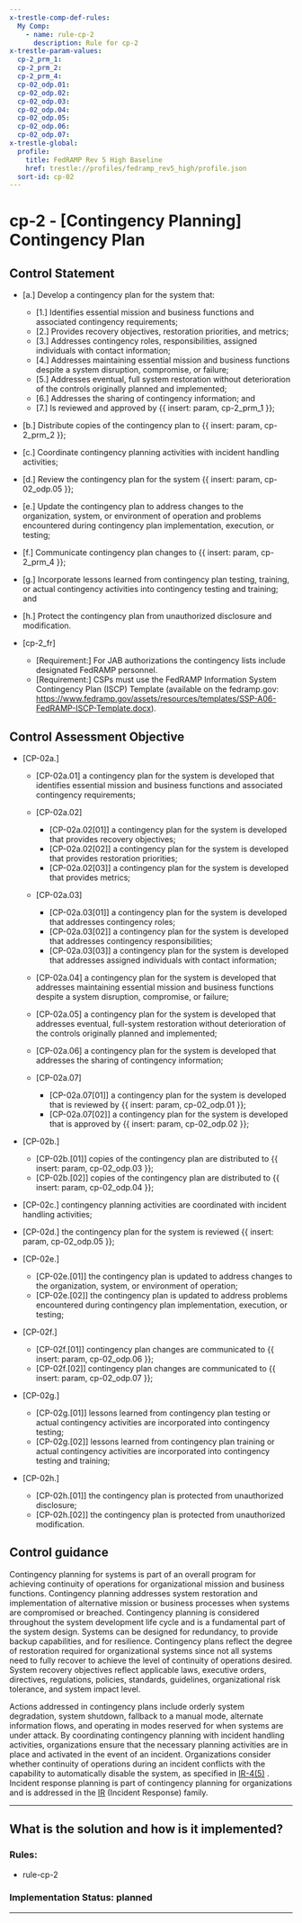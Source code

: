 ```yaml
---
x-trestle-comp-def-rules:
  My Comp:
    - name: rule-cp-2
      description: Rule for cp-2
x-trestle-param-values:
  cp-2_prm_1:
  cp-2_prm_2:
  cp-2_prm_4:
  cp-02_odp.01:
  cp-02_odp.02:
  cp-02_odp.03:
  cp-02_odp.04:
  cp-02_odp.05:
  cp-02_odp.06:
  cp-02_odp.07:
x-trestle-global:
  profile:
    title: FedRAMP Rev 5 High Baseline
    href: trestle://profiles/fedramp_rev5_high/profile.json
  sort-id: cp-02
---
```


# cp-2 - \[Contingency Planning\] Contingency Plan

## Control Statement

- \[a.\] Develop a contingency plan for the system that:

  - \[1.\] Identifies essential mission and business functions and associated contingency requirements;
  - \[2.\] Provides recovery objectives, restoration priorities, and metrics;
  - \[3.\] Addresses contingency roles, responsibilities, assigned individuals with contact information;
  - \[4.\] Addresses maintaining essential mission and business functions despite a system disruption, compromise, or failure;
  - \[5.\] Addresses eventual, full system restoration without deterioration of the controls originally planned and implemented;
  - \[6.\] Addresses the sharing of contingency information; and
  - \[7.\] Is reviewed and approved by {{ insert: param, cp-2_prm_1 }};

- \[b.\] Distribute copies of the contingency plan to {{ insert: param, cp-2_prm_2 }};

- \[c.\] Coordinate contingency planning activities with incident handling activities;

- \[d.\] Review the contingency plan for the system {{ insert: param, cp-02_odp.05 }};

- \[e.\] Update the contingency plan to address changes to the organization, system, or environment of operation and problems encountered during contingency plan implementation, execution, or testing;

- \[f.\] Communicate contingency plan changes to {{ insert: param, cp-2_prm_4 }};

- \[g.\] Incorporate lessons learned from contingency plan testing, training, or actual contingency activities into contingency testing and training; and

- \[h.\] Protect the contingency plan from unauthorized disclosure and modification.

- \[cp-2_fr\]

  - \[Requirement:\] For JAB authorizations the contingency lists include designated FedRAMP personnel.
  - \[Requirement:\] CSPs must use the FedRAMP Information System Contingency Plan (ISCP) Template (available on the fedramp.gov: https://www.fedramp.gov/assets/resources/templates/SSP-A06-FedRAMP-ISCP-Template.docx).

## Control Assessment Objective

- \[CP-02a.\]

  - \[CP-02a.01\] a contingency plan for the system is developed that identifies essential mission and business functions and associated contingency requirements;
  - \[CP-02a.02\]

    - \[CP-02a.02[01]\] a contingency plan for the system is developed that provides recovery objectives;
    - \[CP-02a.02[02]\] a contingency plan for the system is developed that provides restoration priorities;
    - \[CP-02a.02[03]\] a contingency plan for the system is developed that provides metrics;

  - \[CP-02a.03\]

    - \[CP-02a.03[01]\] a contingency plan for the system is developed that addresses contingency roles;
    - \[CP-02a.03[02]\] a contingency plan for the system is developed that addresses contingency responsibilities;
    - \[CP-02a.03[03]\] a contingency plan for the system is developed that addresses assigned individuals with contact information;

  - \[CP-02a.04\] a contingency plan for the system is developed that addresses maintaining essential mission and business functions despite a system disruption, compromise, or failure;
  - \[CP-02a.05\] a contingency plan for the system is developed that addresses eventual, full-system restoration without deterioration of the controls originally planned and implemented;
  - \[CP-02a.06\] a contingency plan for the system is developed that addresses the sharing of contingency information;
  - \[CP-02a.07\]

    - \[CP-02a.07[01]\] a contingency plan for the system is developed that is reviewed by {{ insert: param, cp-02_odp.01 }};
    - \[CP-02a.07[02]\] a contingency plan for the system is developed that is approved by {{ insert: param, cp-02_odp.02 }};

- \[CP-02b.\]

  - \[CP-02b.[01]\] copies of the contingency plan are distributed to {{ insert: param, cp-02_odp.03 }};
  - \[CP-02b.[02]\] copies of the contingency plan are distributed to {{ insert: param, cp-02_odp.04 }};

- \[CP-02c.\] contingency planning activities are coordinated with incident handling activities;

- \[CP-02d.\] the contingency plan for the system is reviewed {{ insert: param, cp-02_odp.05 }};

- \[CP-02e.\]

  - \[CP-02e.[01]\] the contingency plan is updated to address changes to the organization, system, or environment of operation;
  - \[CP-02e.[02]\] the contingency plan is updated to address problems encountered during contingency plan implementation, execution, or testing;

- \[CP-02f.\]

  - \[CP-02f.[01]\] contingency plan changes are communicated to {{ insert: param, cp-02_odp.06 }};
  - \[CP-02f.[02]\] contingency plan changes are communicated to {{ insert: param, cp-02_odp.07 }};

- \[CP-02g.\]

  - \[CP-02g.[01]\] lessons learned from contingency plan testing or actual contingency activities are incorporated into contingency testing;
  - \[CP-02g.[02]\] lessons learned from contingency plan training or actual contingency activities are incorporated into contingency testing and training;

- \[CP-02h.\]

  - \[CP-02h.[01]\] the contingency plan is protected from unauthorized disclosure;
  - \[CP-02h.[02]\] the contingency plan is protected from unauthorized modification.

## Control guidance

Contingency planning for systems is part of an overall program for achieving continuity of operations for organizational mission and business functions. Contingency planning addresses system restoration and implementation of alternative mission or business processes when systems are compromised or breached. Contingency planning is considered throughout the system development life cycle and is a fundamental part of the system design. Systems can be designed for redundancy, to provide backup capabilities, and for resilience. Contingency plans reflect the degree of restoration required for organizational systems since not all systems need to fully recover to achieve the level of continuity of operations desired. System recovery objectives reflect applicable laws, executive orders, directives, regulations, policies, standards, guidelines, organizational risk tolerance, and system impact level.

Actions addressed in contingency plans include orderly system degradation, system shutdown, fallback to a manual mode, alternate information flows, and operating in modes reserved for when systems are under attack. By coordinating contingency planning with incident handling activities, organizations ensure that the necessary planning activities are in place and activated in the event of an incident. Organizations consider whether continuity of operations during an incident conflicts with the capability to automatically disable the system, as specified in [IR-4(5)](#ir-4.5) . Incident response planning is part of contingency planning for organizations and is addressed in the [IR](#ir) (Incident Response) family.

______________________________________________________________________

## What is the solution and how is it implemented?

<!-- For implementation status enter one of: implemented, partial, planned, alternative, not-applicable -->

<!-- Note that the list of rules under ### Rules: is read-only and changes will not be captured after assembly to JSON -->

<!-- Add control implementation description here for control: cp-2 -->

### Rules:

  - rule-cp-2

### Implementation Status: planned

______________________________________________________________________
